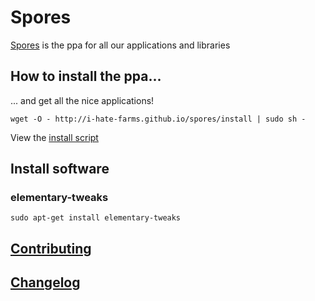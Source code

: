 # Spores
[Spores](http://i-hate-farms.github.io/spores) is the ppa for all our applications and libraries

## How to install the ppa...
... and get all the nice applications! 
```
wget -O - http://i-hate-farms.github.io/spores/install | sudo sh - 
```
View the [install script](http://i-hate-farms.github.io/spores/install)

## Install software 

### elementary-tweaks 
```
sudo apt-get install elementary-tweaks
```

## [Contributing](CONTRIBUTING.md)

## [Changelog](CHANGELOG.md)
